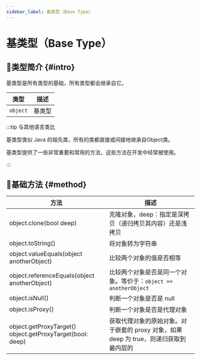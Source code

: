 ```yaml
---
sidebar_label: 基类型（Base Type）
---
```


# 基类型（Base Type）

## 🐳类型简介 {#intro}

基类型是所有类型的基础，所有类型都会继承自它。

|   类型   | 描述   |
| :------: | ------ |
| `object` | 基类型 |

:::tip 与其他语言类比

基类型类似 Java 的祖先类，所有的类都直接或间接地继承自Object类。

基类型提供了一些非常重要和常用的方法，这些方法在开发中经常被使用。

:::

## 🏅基础方法 {#method}

| 方法                                                         | 描述                                                         |
| ------------------------------------------------------------ | ------------------------------------------------------------ |
| object.clone(bool deep)                                      | 克隆对象，deep：指定是深拷贝（递归拷贝其内容）还是浅拷贝     |
| object.toString()                                            | 将对象转为字符串                                             |
| object.valueEquals(object anotherObject)                     | 比较两个对象的值是否相等                                     |
| object.referenceEquals(object anotherObject)                 | 比较两个对象是否是同一个对象。等价于：`object == anotherObject` |
| object.isNull()                                              | 判断一个对象是否是 null                                      |
| object.isProxy()                                             | 判断一个对象是否是代理对象                                   |
| object.getProxyTarget()<br />object.getProxyTarget(bool: deep) | 获取代理对象的原始对象。对于嵌套的 proxy 对象，如果 deep 为 true，则递归获取到最内层的 |
